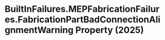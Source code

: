 # BuiltInFailures.MEPFabricationFailures.FabricationPartBadConnectionAlignmentWarning Property (2025)

﻿